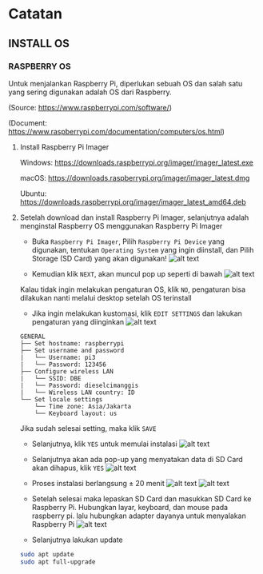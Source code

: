 # Catatan

## INSTALL OS

### RASPBERRY OS

Untuk menjalankan Raspberry Pi, diperlukan sebuah OS dan salah satu yang sering digunakan adalah OS dari Raspberry.

(Source: <https://www.raspberrypi.com/software/>)

(Document: <https://www.raspberrypi.com/documentation/computers/os.html>)

1. Install Raspberry Pi Imager

   Windows: <https://downloads.raspberrypi.org/imager/imager_latest.exe>

   macOS: <https://downloads.raspberrypi.org/imager/imager_latest.dmg>

   Ubuntu: <https://downloads.raspberrypi.org/imager/imager_latest_amd64.deb>

2. Setelah download dan install Raspberry Pi Imager, selanjutnya adalah menginstal Raspberry OS menggunakan Raspberry Pi Imager

   * Buka `Raspberry Pi Imager`, Pilih `Raspberry Pi Device` yang digunakan, tentukan `Operating System` yang ingin diinstall, dan Pilih Storage (SD Card) yang akan digunakan!
   ![alt text](<Image/Raspberry Pi Imager.png>)

   * Kemudian klik `NEXT`, akan muncul pop up seperti di bawah
   ![alt text](<Image/Klik Next.png>)

   Kalau tidak ingin melakukan pengaturan OS, klik `NO`, pengaturan bisa dilakukan nanti melalui desktop setelah OS terinstall

   * Jika ingin melakukan kustomasi, klik `EDIT SETTINGS` dan lakukan pengaturan yang diinginkan
   ![alt text](Image/general.png)

   ```text
   GENERAL
   ├── Set hostname: raspberrypi
   ├── Set username and password
   |   └── Username: pi3
   |   └── Password: 123456 
   ├── Configure wireless LAN
   |   └── SSID: DBE
   |   └── Password: dieselcimanggis
   |   └── Wireless LAN country: ID
   └── Set locale settings
       └── Time zone: Asia/Jakarta
       └── Keyboard layout: us
   ```

   Jika sudah selesai setting, maka klik `SAVE`

   * Selanjutnya, klik `YES` untuk memulai instalasi
   ![alt text](<Image/OS setting.png>)

   * Selanjutnya akan ada pop-up yang menyatakan data di SD Card akan dihapus, klik `YES`
   ![alt text](<Image/data erased.png>)

   * Proses instalasi berlangsung &pm; 20 menit
   ![alt text](Image/writing.png)
   ![alt text](Image/selesai.png)

   * Setelah selesai maka lepaskan SD Card dan masukkan SD Card ke Raspberry Pi. Hubungkan layar, keyboard, dan mouse pada raspberry pi. lalu hubungkan adapter dayanya untuk menyalakan Raspberry Pi
   ![alt text](<Image/Setup Raspberry Pi.jpg>)

   * Selanjutnya lakukan update

   ```bash
   sudo apt update
   sudo apt full-upgrade
   ```
